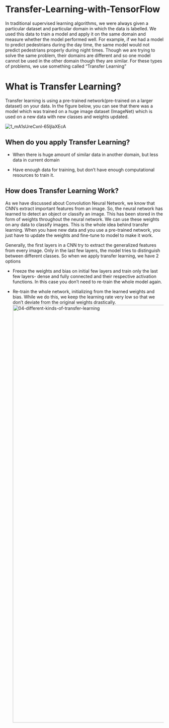 # Transfer-Learning-with-TensorFlow

In traditional supervised learning algorithms, we were always given a particular dataset and particular domain in which the data is labelled. We used this data to train a model and apply it on the same domain and measure whether the model performed well. For example, if we had a model to predict pedestrians during the day time, the same model would not predict pedestrians properly during night times. Though we are trying to solve the same problem, their domains are different and so one model cannot be used in the other domain though they are similar. For these types of problems, we use something called “Transfer Learning”

# What is Transfer Learning?

Transfer learning is using a pre-trained network(pre-trained on a larger dataset) on your data. In the figure below, you can see that there was a model which was trained on a huge image dataset (ImageNet) which is used on a new data with new classes and weights updated.

![1_mA1sUreCxnl-65ljlaXEcA](https://github.com/HiteshRam666/Transfer-Learning-with-TensorFlow-Feature-Extraction/assets/116026459/ae80fd5f-b142-4054-b722-d49e0e3dc9d9)

## When do you apply Transfer Learning?
- When there is huge amount of similar data in another domain, but less data in current domain
  
- Have enough data for training, but don’t have enough computational resources to train it.

## How does Transfer Learning Work?

As we have discussed about Convolution Neural Network, we know that CNN’s extract important features from an image. So, the neural network has learned to detect an object or classify an image. This has been stored in the form of weights throughout the neural network. We can use these weights on any data to classify images. This is the whole idea behind transfer learning. When you have new data and you use a pre-trained network, you just have to update the weights and fine-tune to model to make it work.

Generally, the first layers in a CNN try to extract the generalized features from every image. Only in the last few layers, the model tries to distinguish between different classes. So when we apply transfer learning, we have 2 options

- Freeze the weights and bias on initial few layers and train only the last few layers- dense and fully connected and their respective activation functions. In this case you don’t need to re-train the whole model again.
  
- Re-train the whole network, initializing from the learned weights and bias. While we do this, we keep the learning rate very low so that we don’t deviate from the original weights drastically.<img width="1324" alt="04-different-kinds-of-transfer-learning" src="https://github.com/HiteshRam666/Transfer-Learning-with-TensorFlow-Feature-Extraction/assets/116026459/fb736c46-0a67-4ad7-8b8d-cea4ec43a17a">
